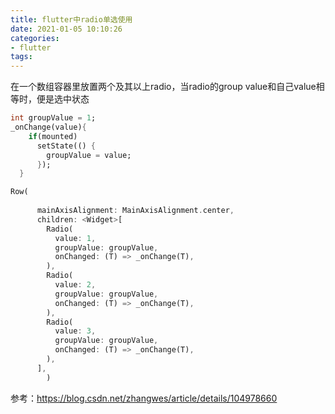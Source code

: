 ```yaml
---
title: flutter中radio单选使用
date: 2021-01-05 10:10:26
categories: 
- flutter
tags:
---
```


在一个数组容器里放置两个及其以上radio，当radio的group value和自己value相等时，便是选中状态

```dart
int groupValue = 1;
_onChange(value){
    if(mounted)
      setState(() {
        groupValue = value;
      });
  }

Row(
             
      mainAxisAlignment: MainAxisAlignment.center,
      children: <Widget>[
        Radio(
          value: 1,
          groupValue: groupValue,
          onChanged: (T) => _onChange(T),
        ),
        Radio(
          value: 2,
          groupValue: groupValue,
          onChanged: (T) => _onChange(T),
        ),
        Radio(
          value: 3,
          groupValue: groupValue,
          onChanged: (T) => _onChange(T),
        ),
      ],
        )
```

参考：https://blog.csdn.net/zhangwes/article/details/104978660